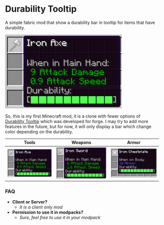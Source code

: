 # Durability Tooltip

A simple fabric mod that show a durability bar in tooltip for items that have durability.

![alt text](docs/axe_durability.gif)

So, this is my first Minecraft mod, it is a clone with fewer options of [Durability Tooltip](https://modrinth.com/mod/durability-tooltip) which was developed for forge.
I may try to add more features in the future, but for now, it will only display a bar which change color depending on the durability.

| Tools                    | Weapons                   | Armor                    |
:-------------------------:|:-------------------------:|:-------------------------:
![alt text](docs/axe_full.png) | ![alt text](docs/sword_full.png) | ![alt text](docs/chestplate_full.png)

### FAQ
* **Client or Server?**  
  * *It is a client only mod*
* **Permission to use it in modpacks?**
  * *Sure, feel free to use it in your modpack*